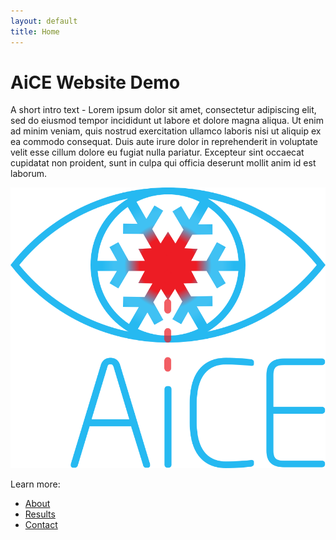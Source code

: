 ```yaml
---
layout: default
title: Home
---
```


# AiCE Website Demo
A short intro text - Lorem ipsum dolor sit amet, consectetur adipiscing elit, sed do eiusmod tempor incididunt ut labore et dolore magna aliqua. Ut enim ad minim veniam, quis nostrud exercitation ullamco laboris nisi ut aliquip ex ea commodo consequat. Duis aute irure dolor in reprehenderit in voluptate velit esse cillum dolore eu fugiat nulla pariatur. Excepteur sint occaecat cupidatat non proident, sunt in culpa qui officia deserunt mollit anim id est laborum.

![Project Image](assets/aice.png)

Learn more:
- [About](about.html)
- [Results](results.html)
- [Contact](contact.html)
